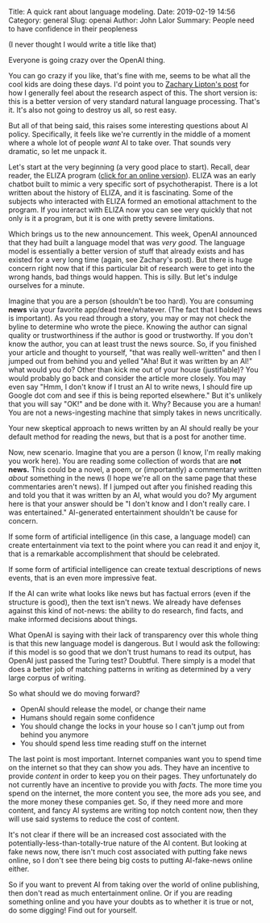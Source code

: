 Title: A quick rant about language modeling.
Date: 2019-02-19 14:56
Category: general
Slug: openai
Author: John Lalor
Summary: People need to have confidence in their peopleness

(I never thought I would write a title like that)

Everyone is going crazy over the OpenAI thing. 

You can go crazy if you like, that's fine with me, seems to be what all the cool kids are doing these days.
I'd point you to [Zachary Lipton's post](http://approximatelycorrect.com/2019/02/17/openai-trains-language-model-mass-hysteria-ensues/) for how I generally feel about the research aspect of this.
The short version is: this is a better version of very standard natural language processing. 
That's it.
It's also not going to destroy us all, so rest easy.

But all of that being said, this raises some interesting questions about AI policy.
Specifically, it feels like we're currently in the middle of a moment where a whole lot of people *want* AI to take over.
That sounds very dramatic, so let me unpack it. 

Let's start at the very beginning (a very good place to start).
Recall, dear reader, the ELIZA program ([click for an online version](https://www.masswerk.at/eliza/)).
ELIZA was an early chatbot built to mimic a very specific sort of psychotherapist.
There is a lot written about the history of ELIZA, and it is fascinating.
Some of the subjects who interacted with ELIZA formed an emotional attachment to the program.
If you interact with ELIZA now you can see very quickly that not only is it a program, but it is one with pretty severe limitations.

Which brings us to the new announcement.
This week, OpenAI announced that they had built a language model that was *very good.*
The language model is essentially a better version of stuff that already exists and has existed for a very long time (again, see Zachary's post).
But there is huge concern right now that if this particular bit of research were to get into the wrong hands, bad things would happen.
This is silly.
But let's indulge ourselves for a minute.

Imagine that you are a person (shouldn't be too hard).
You are consuming **news** via your favorite app/dead tree/whatever.
(The fact that I bolded news is important).
As you read through a story, you may or may not check the byline to determine who wrote the piece.
Knowing the author can signal quality or trustworthiness if the author is good or trustworthy.
If you don't know the author, you can at least trust the news source.
So, if you finished your article and thought to yourself, "that was really well-written" and then I jumped out from behind you and yelled "Aha! But it was written by an AI!" what would you do?
Other than kick me out of your house (justifiable)?
You would probably go back and consider the article more closely.
You may even say "Hmm, I don't know if I trust an AI to write news, I should fire up Google dot com and see if this is being reported elsewhere."
But it's unlikely that you will say "OK!" and be done with it.
Why? 
Because you are a human! 
You are not a news-ingesting machine that simply takes in news uncritically.

Your new skeptical approach to news written by an AI should really be your default method for reading the news, but that is a post for another time.

Now, new scenario.
Imagine that you are a person (I know, I'm really making you work here).
You are reading some collection of words that are **not news.**
This could be a novel, a poem, or (importantly) a commentary written *about* something in the news (I hope we're all on the same page that these commentaries aren't news).
If I jumped out after you finished reading this and told you that it was written by an AI, what would you do?
My argument here is that your answer should be "I don't know and I don't really care. I was entertained."
AI-generated entertainment shouldn't be cause for concern.

If some form of artificial intelligence (in this case, a language model) can create entertainment via text to the point where you can read it and enjoy it, that is a remarkable accomplishment that should be celebrated.

If some form of artificial intelligence can create textual descriptions of news events, that is an even more impressive feat.

If the AI can write what looks like news but has factual errors (even if the structure is good), then the text isn't news.
We already have defenses against this kind of not-news: the ability to do research, find facts, and make informed decisions about things.

What OpenAI is saying with their lack of transparency over this whole thing is that this new language model is dangerous.
But I would ask the following: if this model is so good that we don't trust humans to read its output, has OpenAI just passed the Turing test?
Doubtful.
There simply is a model that does a better job of matching patterns in writing as determined by a very large corpus of writing.

So what should we do moving forward?

- OpenAI should release the model, or change their name
- Humans should regain some confidence 
- You should change the locks in your house so I can't jump out from behind you anymore
- You should spend less time reading stuff on the internet

The last point is most important.
Internet companies want you to spend time on the internet so that they can show you ads.
They have an incentive to provide *content* in order to keep you on their pages.
They unfortunately do not currently have an incentive to provide you with *facts.*
The more time you spend on the internet, the more content you see, the more ads you see, and the more money these companies get.
So, if they need more and more content, and fancy AI systems are writing top notch content now, then they will use said systems to reduce the cost of content.

It's not clear if there will be an increased cost associated with the potentially-less-than-totally-true nature of the AI content.
But looking at fake news now, there isn't much cost associated with putting fake news online, so I don't see there being big costs to putting AI-fake-news online either.

So if you want to prevent AI from taking over the world of online publishing, then don't read as much entertainment online.
Or if you are reading something online and you have your doubts as to whether it is true or not, do some digging! Find out for yourself.


